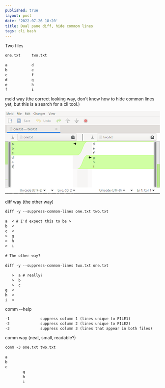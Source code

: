 ```yaml
---
published: true
layout: post
date: '2022-07-26 18:20'
title: Dual pane diff, hide common lines
tags: cli bash 
---
```

Two files

    one.txt     two.txt

    a           d
    b           e
    c           f
    d           g
    e           h
    f           i

meld way (the correct looking way, don't know how to hide common lines yet, but this is a search for a cli tool.)

![meld](/public/meld.png)

diff way (the other way)

    diff -y --suppress-common-lines one.txt two.txt

    a  < # I'd expect this to be >
    b  <
    c  <
    >  g
    >  h
    >  i

    # The other way?

    diff -y --suppress-common-lines two.txt one.txt
        
       >  a # really?
       >  b
       >  c
    g  <
    h  <
    i  <

comm --help

    -1              suppress column 1 (lines unique to FILE1)
    -2              suppress column 2 (lines unique to FILE2)
    -3              suppress column 3 (lines that appear in both files)

comm way (neat, small, readable?)

    comm -3 one.txt two.txt

    a
    b
    c
            g
            h
            i